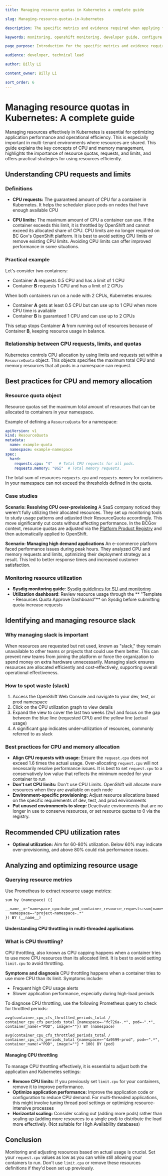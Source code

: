 ```yaml
---
title: Managing resource quotas in Kubernetes a complete guide  

slug: Managing-resource-quotas-in-kubernetes

description: The specific metrics and evidence required when applying for additional resources.

keywords: monitoring, openshift monitoring, developer guide, configure, request resource, prometheus, prom, promql, metrics, metric type, servicemonitor, observe

page_purpose: Introduction for the specific metrics and evidence required when applying for additional resources.

audience: developer, technical lead

author: Billy Li

content_owner: Billy Li

sort_order: 6
---
```


# Managing resource quotas in Kubernetes: A complete guide 

Managing resources effectively in Kubernetes is essential for optimizing application performance and operational efficiency. This is especially important in multi-tenant environments where resources are shared. This guide explains the key concepts of CPU and memory management, highlights the importance of resource quotas, requests, and limits, and offers practical strategies for using resources efficiently.

## Understanding CPU requests and limits

### Definitions

- **CPU requests:** The guaranteed amount of CPU for a container in Kubernetes. It helps the scheduler place pods on nodes that have enough available CPU

- **CPU limits:** The maximum amount of CPU a container can use. If the container exceeds this limit, it is throttled by OpenShift and cannot exceed its allocated share of CPU. CPU limits are no longer required on BC Gov's OpenShift platform. It is best to avoid setting CPU limits or remove existing CPU limits. Avoiding CPU limits can offer improved performance in some situations. 

### Practical example

Let's consider two containers:

* Container **A** requests 0.5 CPU and has a limit of 1 CPU
* Container **B** requests 1 CPU and has a limit of 2 CPUs

When both containers run on a node with 2 CPUs, Kubernetes ensures:

* Container **A** gets at least 0.5 CPU but can use up to 1 CPU when more CPU time is available
* Container **B** is guaranteed 1 CPU and can use up to 2 CPUs

This setup stops Container **A** from running out of resources because of  Container **B**, keeping resource usage in balance.

### Relationship between CPU requests, limits, and quotas

Kubernetes controls CPU allocation by using limits and requests set within a `ResourceQuota` object. This objects specifies the maximum total CPU and memory resources that all pods in a namespace can request.

## Best practices for CPU and memory allocation

### Resource quota object

Resource quotas set the maximum total amount of resources that can be allocated to containers in your namespace. 

Example of defining a `ResourceQuota` for a namespace:
```yaml
apiVersion: v1
kind: ResourceQuota
metadata:
  name: example-quota
  namespace: example-namespace
spec:
  hard:
    requests.cpu: "4"   # Total CPU requests for all pods.
    requests.memory: "8Gi"  # Total memory requests.
```
The total sum of resources `requests.cpu` and `requests.memory` for containers in your namespace can not exceed the thresholds defined in the quota. 

### Case studies

**Scenario: Resolving CPU over-provisioning**
A SaaS company noticed they weren't fully utilizing their allocated resources. They set up monitoring tools to study usage patterns and adjusted their ResourceQuota accordingly. This move significantly cut costs without affecting performance. In the BCGov context, resource quotas are adjusted via the [Platform Product Registry](https://registry.developer.gov.bc.ca/) and then automatically applied to OpenShift. 

**Scenario: Managing high demand applications**
An e-commerce platform faced performance issues during peak hours. They analyzed CPU and memory requests and limits, optimizing their deployment strategy as a result. This led to better response times and increased customer satisfaction.

### Monitoring resource utilization

- **Sysdig monitoring guide**: [Sysdig guidelines for SLI and monitoring](../app-monitoring/guidelines-for-sli-and-monitoring.md)
- **Utilization dashboard**: Review resource usage through the ** "Template - Resources Quota Approve Dashboard"** on Sysdig before submitting quota increase requests

## Identifying and managing resource slack

### Why managing slack is important

When resources are requested but not used, known as "slack," they remain unavailable to other teams or projects that could use them better. This can prevent new teams from joining the platform or force the organization to spend money on extra hardware unnecessarily. Managing slack ensures resources are allocated efficiently and cost-effectively, supporting overall operational effectiveness.

### How to spot waste (slack)

1. Access the OpenShift Web Console and navigate to your dev, test, or prod namespace
2. Click on the CPU utilization graph to view details
3. Expand the view to cover the last two weeks (2w) and focus on the gap between the blue line (requested CPU) and the yellow line (actual usage)
4. A significant gap indicates under-utilization of resources, commonly referred to as slack

### Best practices for CPU and memory allocation

- **Align CPU requests with usage:** Ensure the `request.cpu` does not exceed 1.6 times the actual usage. Over-allocating `request.cpu` will not necessarily resolve performance issues. It is best to set `request.cpu` to a conservatively low value that reflects the minimum needed for your container to run
- **Don't set CPU limits:** Don't use CPU Limits. OpenShift will allocate more resources when they are available on each node
- **Environment-specific provisioning:** Adjust resource allocations based on the specific requirements of dev, test, and prod environments
- **Put unused environments to sleep:** Deactivate environments that are no longer in use to conserve resources, or set resource quotas to 0 via the registry. 

## Recommended CPU utilization rates

- **Optimal utilization:** Aim for 60-80% utilization. Below 60% may indicate over-provisioning, and above 80% could risk performance issues.

## Analyzing and optimizing resource usage

### Querying resource metrics
Use Prometheus to extract resource usage metrics:
```
sum by (namespace) ({
  __name__=~"namespace_cpu:kube_pod_container_resource_requests:sum|namespace:container_cpu_usage:sum|namespace_cpu:kube_pod_container_resource_limits:sum",
  namespace=~"project-namespace-.*"
}) BY (__name__)

```

#### Understanding CPU throttling in multi-threaded applications

### What is CPU throttling?
CPU throttling, also known as CPU capping happens when a container tries to use more CPU resources than its allocated limit. It is best to avoid setting `limit.cpu` to avoid throttling.

**Symptoms and diagnosis**
CPU throttling happens when a container tries to use more CPU than its limit. Symptoms include:

* Frequent high CPU usage alerts
* Slower application performance, especially during high-load periods
  
To diagnose CPU throttling, use the following Prometheus query to check for throttled periods:

```
avg(container_cpu_cfs_throttled_periods_total / container_cpu_cfs_periods_total {namespace=~"fc726a-.*", pod=~".*", container_name!="POD", image!=""}) BY (namespace) 
```

```
avg(container_cpu_cfs_throttled_periods_total / container_cpu_cfs_periods_total {namespace=~"4a9599-prod", pod=~".*", container_name!="POD", image!=""} * 100) BY (pod) 
```

#### Managing CPU throttling

To manage CPU throttling effectively, it is essential to adjust both the application and Kubernetes settings:

* **Remove CPU limits**: If you previously set `limit.cpu` for your containers, remove it to improve performance.
* **Optimize application performance:** Improve the application code or configuration to reduce CPU demand. For multi-threaded applications, this might involve tuning thread pool settings or optimizing resource-intensive processes
* **Horizontal scaling:** Consider scaling out (adding more pods) rather than scaling up (adding more resources to a single pod) to distribute the load more effectively. (Not suitable for High Availability  databases)

## Conclusion

Monitoring and adjusting resources based on actual usage is crucial. Set your `request.cpu` values as low as you can while still allowing your containers to run. Don't use `limit.cpu` or remove these resources definitions if they'd been set up previously. 
